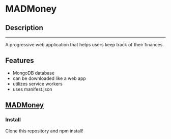 # MADMoney

## Description
----
A progressive web application that helps users keep track of their finances.

## Features
- MongoDB database
- can be downloaded like a web app
- utilizes service workers
- uses manifest.json

## [MADMoney](https://madmoney.herokuapp.com/)

### Install
Clone this repository and npm install!

